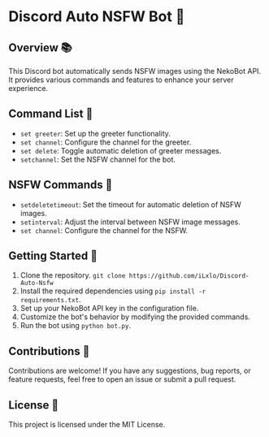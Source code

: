 # Discord Auto NSFW Bot 🤖

## Overview 📚
This Discord bot automatically sends NSFW images using the NekoBot API. It provides various commands and features to enhance your server experience.

## Command List 📝
- `set greeter`: Set up the greeter functionality.
- `set channel`: Configure the channel for the greeter.
- `set delete`: Toggle automatic deletion of greeter messages.
- `setchannel`: Set the NSFW channel for the bot.

## NSFW Commands 🔞
- `setdeletetimeout`: Set the timeout for automatic deletion of NSFW images.
- `setinterval`: Adjust the interval between NSFW image messages.
- `set channel`: Configure the channel for the NSFW.

## Getting Started 🚀
1. Clone the repository. `git clone https://github.com/iLxlo/Discord-Auto-Nsfw`
2. Install the required dependencies using `pip install -r requirements.txt`.
3. Set up your NekoBot API key in the configuration file.
4. Customize the bot's behavior by modifying the provided commands.
5. Run the bot using `python bot.py`.

## Contributions 🤝
Contributions are welcome! If you have any suggestions, bug reports, or feature requests, feel free to open an issue or submit a pull request.

## License 📄
This project is licensed under the MIT License.
